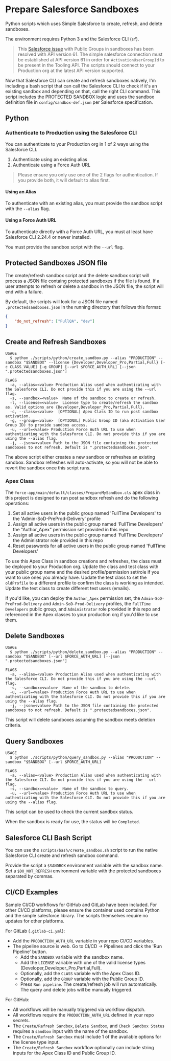# Prepare Salesforce Sandboxes
Python scripts which uses Simple Salesforce to create, refresh, and delete sandboxes.

The environment requires Python 3 and the Salesforce CLI (`sf`).

> This [Salesforce issue](https://issues.salesforce.com/issue/a028c00000x9ZiUAAU/release-of-selective-sandbox-access-delayed) with Public Groups in sandboxes has been resolved with API version 61. The simple salesforce connection must be established at API version 61 in order for `ActivationUserGroupId` to be present in the Tooling API. The scripts should connect to your Production org at the latest API version supported.

Now that Salesforce CLI can create and refresh sandboxes natively, I'm including a bash script that can call the Salesforce CLI to check if it's an existing sandbox and depending on that, call the right CLI command. This script includes the PROTECTED SANDBOX logic and uses the sandbox definition file in `config/sandbox-def.json` per Salesforce specification.

## Python

### Authenticate to Production using the Salesforce CLI

You can authenticate to your Production org in 1 of 2 ways using the Salesforce CLI.

1. Authenticate using an existing alias
2. Authenticate using a Force Auth URL

> Please ensure you only use one of the 2 flags for authentication. If you provide both, it will default to alias first.

#### Using an Alias

To authenticate with an existing alias, you must provide the sandbox script with the `--alias` flag.

#### Using a Force Auth URL

To authenticate directly with a Force Auth URL, you must at least have Salesforce CLI 2.24.4 or newer installed.

You must provide the sandbox script with the `--url` flag.

## Protected Sandboxes JSON file

The create/refresh sandbox script and the delete sandbox script will process a JSON file containg protected sandboxes if the file is found. If a user attempts to refresh or delete a sandbox in the JSON file, the script will end with a failure.

By default, the scripts will look for a JSON file named `.protectedsandboxes.json` in the running directory that follows this format:

```json
{
    "do_not_refresh": ["FullQA", "dev"]
}
```

## Create and Refresh Sandboxes

```
USAGE
  $ python ./scripts/python/create_sandbox.py --alias "PRODUCTION" --sandbox "$SANDBOX" --license {Developer,Developer_Pro,Partial,Full} [-c CLASS_VALUE] [-g GROUP] [--url $FORCE_AUTH_URL] [--json ".protectedsandboxes.json"]

FLAGS
  -a, --alias=<value> Production Alias used when authenticating with the Salesforce CLI. Do not provide this if you are using the --url flag.
  -s, --sandbox=<value>  Name of the sandbox to create or refresh.
  -l, --license=<value>  License type to create/refresh the sandbox as. Valid options are {Developer,Developer_Pro,Partial,Full}.
  -c, --class=<value>  [OPTIONAL] Apex Class ID to run post sandbox activation.
  -g, --group=<value>  [OPTIONAL] Public Group ID (aka Activation User Group ID) to provide sandbox access.
  -u, --url=<value> Production Force Auth URL to use when authenticating with the Salesforce CLI. Do not provide this if you are using the --alias flag.
  -j, --json=<value> Path to the JSON file containing the protected sandboxes to not refresh. Default is ".protectedsandboxes.json".
```

The above script either creates a new sandbox or refreshes an existing sandbox. Sandbox refreshes will auto-activate, so you will not be able to revert the sandbox once this script runs.

### Apex Class

The `force-app/main/default/classes/PrepareMySandbox.cls` apex class in this project is designed to run post sandbox refresh and do the following operations:
1. Set all active users in the public group named 'FullTime Developers' to the 'Admin-SoD-PreProd-Delivery' profile
2. Assign all active users in the public group named 'FullTime Developers' the "Author_Apex" permission set provided in this repo
3. Assign all active users in the public group named 'FullTime Developers' the Administrator role provided in this repo
4. Reset passwords for all active users in the public group named 'FullTime Developers'

To use this Apex Class in sandbox creations and refreshes, the class must be deployed to your Production org. Update the class and test class with your public group name and the desired profile/permission set/role if you want to use ones you already have. Update the test class to set the `oldProfile` to a different profile to confirm the class is working as intended. Update the test class to create different test users (emails).

If you'd like, you can deploy the `Author_Apex` permission set, the `Admin-SoD-PreProd-Delivery` and `Admin-SoD-Prod-Delivery` profiles, the `FullTime Developers` public group, and `Administrator` role provided in this repo and referenced in the Apex classes to your production org if you'd like to use them.

## Delete Sandboxes

```
USAGE
  $ python ./scripts/python/delete_sandbox.py --alias "PRODUCTION" --sandbox "$SANDBOX" [--url $FORCE_AUTH_URL] [--json ".protectedsandboxes.json"]

FLAGS
  -a, --alias=<value> Production Alias used when authenticating with the Salesforce CLI. Do not provide this if you are using the --url flag.
  -s, --sandbox=<value>  Name of the sandbox to delete.
  -u, --url=<value> Production Force Auth URL to use when authenticating with the Salesforce CLI. Do not provide this if you are using the --alias flag.
  -j, --json=<value> Path to the JSON file containing the protected sandboxes to not refresh. Default is ".protectedsandboxes.json".
```

This script will delete sandboxes assuming the sandbox meets deletion criteria.

## Query Sandboxes

```
USAGE
  $ python ./scripts/python/query_sandbox.py --alias "PRODUCTION" --sandbox "$SANDBOX" [--url $FORCE_AUTH_URL]

FLAGS
  -a, --alias=<value> Production Alias used when authenticating with the Salesforce CLI. Do not provide this if you are using the --url flag.
  -s, --sandbox=<value>  Name of the sandbox to query.
  -u, --url=<value> Production Force Auth URL to use when authenticating with the Salesforce CLI. Do not provide this if you are using the --alias flag.
```

This script can be used to check the current sandbox status. 

When the sandbox is ready for use, the status will be `Completed`.

## Salesforce CLI Bash Script

You can use the `scripts/bash/create_sandbox.sh` script to run the native Salesforce CLI create and refresh sandbox command.

Provide the script a `$SANDBOX` environment variable with the sandbox name. Set a `$DO_NOT_REFRESH` environment variable with the protected sandboxes separated by commas.

## CI/CD Examples

Sample CI/CD workflows for GitHub and GitLab have been included. For other CI/CD platforms, please ensure the container used contains Python and the simple salesforce library. The scripts themselves require no updates for other platforms.

For GitLab (`.gitlab-ci.yml`):
- Add the `PRODUCTION_AUTH_URL` variable in your repo CI/CD variables.
- The pipeline source is web. Go to CI/CD → Pipelines and click the 'Run Pipeline' button.
    - Add the `SANDBOX` variable with the sandbox name.
    - Add the `LICENSE` variable with one of the valid license types (Developer,Developer_Pro,Partial,Full).
    - Optionally, add the `CLASS` variable with the Apex Class ID.
    - Optionally, add the `GROUP` variable with the Public Group ID.
    - Press `Run pipeline`. The create/refresh job will run automatically. The query and delete jobs will be manually triggered.

For GitHub:
- All workflows will be manually triggered via workflow dispatch.
- All workflows require the `PRODUCTION_AUTH_URL` defined in your repo secrets.
- The `Create/Refresh Sandbox`, `Delete Sandbox`, and `Check Sandbox Status` requires a `sandbox` input with the name of the sandbox.
- The `Create/Refresh Sandbox` must include 1 of the available options for the license type input.
- The `Create/Refresh Sandbox` workflow optionally can include string inputs for the Apex Class ID and Public Group ID.
